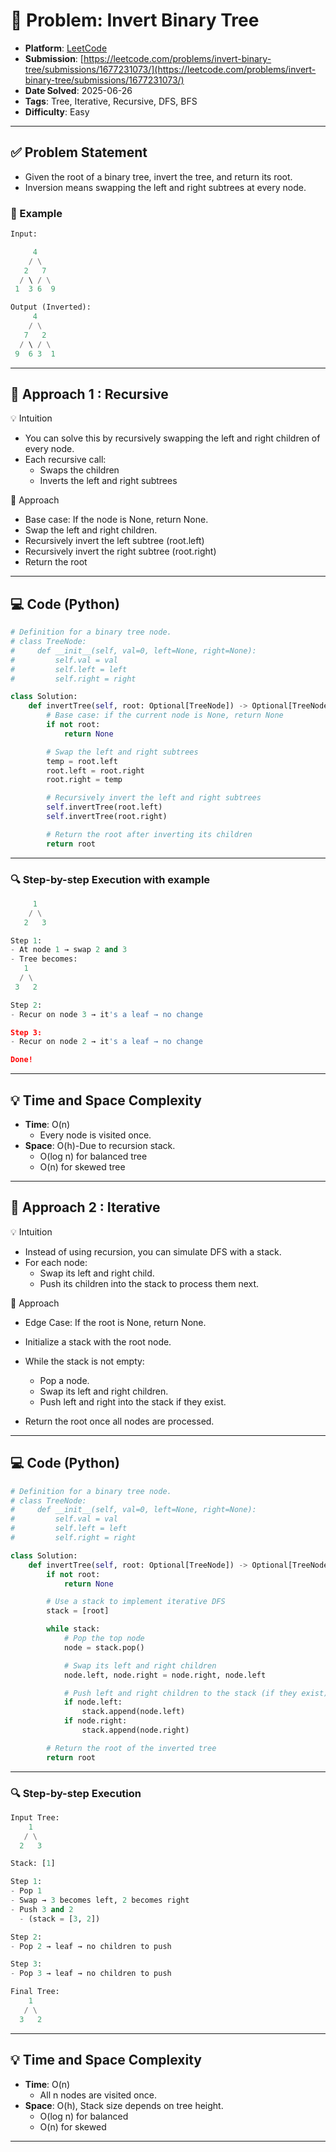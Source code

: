 # 🧲 Problem: Invert Binary Tree

- **Platform**: [LeetCode](https://leetcode.com/problems/invert-binary-tree/description/)
- **Submission**: [https://leetcode.com/problems/invert-binary-tree/submissions/1677231073/](https://leetcode.com/problems/invert-binary-tree/submissions/1677231073/)
- **Date Solved**: 2025-06-26
- **Tags**: Tree, Iterative, Recursive, DFS, BFS
- **Difficulty**: Easy

---

## ✅ Problem Statement
- Given the root of a binary tree, invert the tree, and return its root.
- Inversion means swapping the left and right subtrees at every node.

### 📌 Example
```python
Input:

     4
    / \
   2   7
  / \ / \
 1  3 6  9

Output (Inverted):
     4
    / \
   7   2
  / \ / \
 9  6 3  1

```
---

## 🚀 Approach 1 : Recursive
💡 Intuition
- You can solve this by recursively swapping the left and right children of every node.
- Each recursive call:
     - Swaps the children
     - Inverts the left and right subtrees

👣 Approach
- Base case: If the node is None, return None.
- Swap the left and right children.
- Recursively invert the left subtree (root.left)
- Recursively invert the right subtree (root.right)
- Return the root

---

## 💻 Code (Python)

```python
# Definition for a binary tree node.
# class TreeNode:
#     def __init__(self, val=0, left=None, right=None):
#         self.val = val
#         self.left = left
#         self.right = right

class Solution:
    def invertTree(self, root: Optional[TreeNode]) -> Optional[TreeNode]:
        # Base case: if the current node is None, return None
        if not root:
            return None

        # Swap the left and right subtrees
        temp = root.left
        root.left = root.right
        root.right = temp

        # Recursively invert the left and right subtrees
        self.invertTree(root.left)
        self.invertTree(root.right)

        # Return the root after inverting its children
        return root
```
---
### 🔍 Step-by-step Execution with example
```python
     1
    / \
   2   3

Step 1:
- At node 1 → swap 2 and 3
- Tree becomes:
   1
  / \
 3   2

Step 2:
- Recur on node 3 → it's a leaf → no change

Step 3:
- Recur on node 2 → it's a leaf → no change

Done!
```
---

## 💡 Time and Space Complexity
- **Time**: O(n)
    - Every node is visited once.
- **Space**: O(h)-Due to recursion stack.
    - O(log n) for balanced tree
    - O(n) for skewed tree
---
## 🚀 Approach 2 : Iterative
💡 Intuition
- Instead of using recursion, you can simulate DFS with a stack.
- For each node:
    - Swap its left and right child.
    - Push its children into the stack to process them next.

👣 Approach
- Edge Case: If the root is None, return None.
- Initialize a stack with the root node.
- While the stack is not empty:
    - Pop a node.
    - Swap its left and right children.
    - Push left and right into the stack if they exist.

- Return the root once all nodes are processed.

---

## 💻 Code (Python)

```python
# Definition for a binary tree node.
# class TreeNode:
#     def __init__(self, val=0, left=None, right=None):
#         self.val = val
#         self.left = left
#         self.right = right

class Solution:
    def invertTree(self, root: Optional[TreeNode]) -> Optional[TreeNode]:
        if not root:
            return None

        # Use a stack to implement iterative DFS
        stack = [root]

        while stack:
            # Pop the top node
            node = stack.pop()

            # Swap its left and right children
            node.left, node.right = node.right, node.left

            # Push left and right children to the stack (if they exist)
            if node.left:
                stack.append(node.left)
            if node.right:
                stack.append(node.right)

        # Return the root of the inverted tree
        return root
```
---
### 🔍 Step-by-step Execution
```python
Input Tree:
    1
   / \
  2   3

Stack: [1]

Step 1:
- Pop 1
- Swap → 3 becomes left, 2 becomes right
- Push 3 and 2
  - (stack = [3, 2])

Step 2:
- Pop 2 → leaf → no children to push

Step 3:
- Pop 3 → leaf → no children to push

Final Tree:
    1
   / \
  3   2

```
---

## 💡 Time and Space Complexity
- **Time**: O(n)
    - All n nodes are visited once.
- **Space**: O(h), Stack size depends on tree height.
    - O(log n) for balanced
    - O(n) for skewed

---
